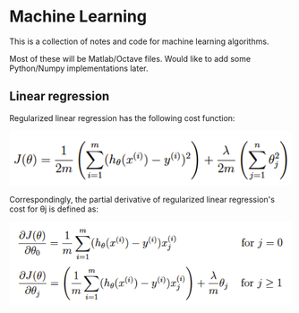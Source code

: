 # Machine Learning

This is a collection of notes and code for machine learning algorithms.

Most of these will be Matlab/Octave files. Would like to add some Python/Numpy implementations later.



## Linear regression

Regularized linear regression has the following cost function:

![regularized linear regression cost function](images/regularized-linear-regression-cost-function.png)


Correspondingly, the partial derivative of regularized linear regression's cost for θj is defined as:

![Regularized linear regression gradient](images/regularized-linear-regression-gradient.png)

